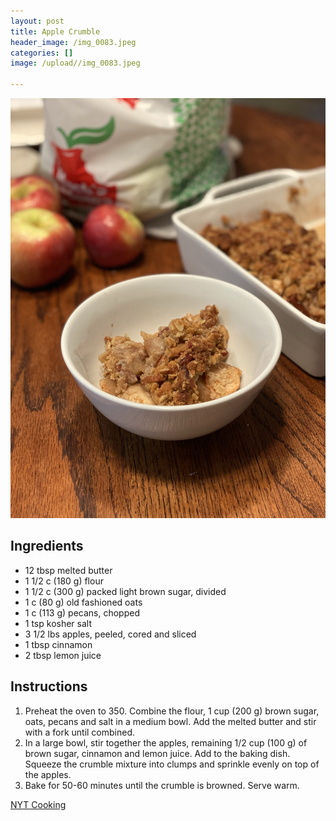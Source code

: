 ```yaml
---
layout: post
title: Apple Crumble
header_image: /img_0083.jpeg
categories: []
image: /upload//img_0083.jpeg

---
```


![Image of Apple Crumble.](/upload//img_0083.jpeg)

## Ingredients

- 12 tbsp melted butter
- 1 1/2 c (180 g) flour
- 1 1/2 c (300 g) packed light brown sugar, divided
- 1 c (80 g) old fashioned oats
- 1 c (113 g) pecans, chopped
- 1 tsp kosher salt
- 3 1/2 lbs apples, peeled, cored and sliced
- 1 tbsp cinnamon
- 2 tbsp lemon juice

## Instructions

1. Preheat the oven to 350. Combine the flour, 1 cup (200 g) brown sugar, oats, pecans and salt in a medium bowl. Add the melted butter and stir with a fork until combined. 
1. In a large bowl, stir together the apples, remaining 1/2 cup (100 g) of brown sugar, cinnamon and lemon juice. Add to the baking dish. Squeeze the crumble mixture into clumps and sprinkle evenly on top of the apples. 
1. Bake for 50-60 minutes until the crumble is browned. Serve warm.


[NYT Cooking](https://cooking.nytimes.com/recipes/1018638-apple-crumble)


